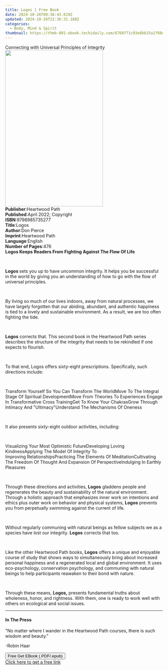 ```yaml
---
title: Logos | Free Book
date: 2024-10-26T00:36:43.619Z
updated: 2024-10-26T22:36:31.188Z
categories:
  - Body, Mind & Spirit
thumbnail: https://thmb-001-ebook.techidaily.com/6768f71c93e8bb15a1f88d283d89cc4af02442fe274cfaf077b54618e16055cd.jpg
---
```

<main id="book-container">
  <div class="flex flex-col">
    <div class="book-brief flex-1 py-6 px-4 sm:p-6 md:py-10 md:px-8">
      <!-- brief-->
      <div class="book-brief-main">
        Connecting with Universal Principles of Integrity
      </div>
    </div>
    <div
      class="book-meta-info flex-1 grid gap-4 col-start-1 col-end-3 row-start-1 sm:mb-6 sm:grid-cols-4 lg:gap-6 lg:col-start-2 lg:row-end-6 lg:row-span-6 lg:mb-0"
    >
      <div
        class="book-meta-info-left place-content-center mt-4 p-4 text-sm leading-6 col-start-2 col-span-2 dark:text-slate-400"
      >
        <img
          class="w-full h-500 object-cover rounded-lg sm:h-255 sm:col-span-2 lg:col-span-full"
          src="https://img-001-ebook.techidaily.com/c79a091ee12018af431fb4715c33b53d6411a08875db67b54cd7c89be1645864.jpg"
          alt=""
          width="312"
          height="500"
        />
      </div>
      <div
        class="book-meta-info-right mt-2 col-start-1 row-start-2 col-span-3 self-center"
      >
        <!-- meta data  -->
        <div class="flex flex-col px-4 md:px-8">
          <div class="flex-1">
            <strong>Publisher</strong>:<span class="px-2">Heartwood Path</span>
          </div>
          <div class="flex-1">
            <strong>Published</strong>:<span class="px-2"
              >April 2022; Copyright</span
            >
          </div>
          <div class="flex-1">
            <strong>ISBN</strong>:<span class="px-2">9798985735277</span>
          </div>
          <div class="flex-1">
            <strong>Title</strong>:<span class="px-2">Logos</span>
          </div>
          <div class="flex-1">
            <strong>Author</strong>:<span class="px-2">Don Pierce</span>
          </div>
          <div class="flex-1">
            <strong>Imprint</strong>:<span class="px-2">Heartwood Path</span>
          </div>
          <div class="flex-1">
            <strong>Language</strong>:<span class="px-2">English</span>
          </div>
          <div class="flex-1">
            <strong>Number of Pages</strong>:<span class="px-2">476</span>
          </div>
        </div>
      </div>
    </div>
    <div class="book-description flex-1 py-6 px-4 sm:p-6 md:py-10 md:px-8">
      <div class="book-description-main">
        <div accordion-content="" id="description">
          <strong
            ><strong
              >Logos Keeps Readers From Fighting Against The Flow Of
              Life</strong
            ></strong
          >
          <p class="ql-align-center"><br /></p>
          <p class="ql-align-justify">
            <strong>Logos </strong>sets you up to have uncommon integrity. It
            helps you be successful in the world by giving you an understanding
            of how to go with the flow of universal principles.&nbsp;
          </p>
          <p class="ql-align-justify"><br /></p>
          <p class="ql-align-justify">
            By living so much of our lives indoors, away from natural processes,
            we have largely forgotten that our abiding, abundant, and authentic
            happiness is tied to a lovely and sustainable environment. As a
            result, we are too often fighting the tide.&nbsp;
          </p>
          <p class="ql-align-justify"><br /></p>
          <p class="ql-align-justify">
            <strong>Logos</strong> corrects that. This second book in the
            Heartwood Path series describes the structure of the integrity that
            needs to be rekindled if one expects to flourish.
          </p>
          <p class="ql-align-justify"><br /></p>
          <p class="ql-align-justify">
            To that end, Logos offers sixty-eight prescriptions. Specifically,
            such directions include:
          </p>
          <p class="ql-align-justify"><br /></p>
          Transform Yourself So You Can Transform The WorldMove To The Integral
          Stage Of Spiritual DevelopmentMove From Theories To
          Experiences&nbsp;Engage In Transformative Cross TrainingGet To Know
          Your ChakrasGrow Through Intimacy And "Ultimacy"Understand The
          Mechanisms Of Oneness
          <p class="ql-align-center"><br /></p>
          <p class="ql-align-justify">
            It also presents sixty-eight outdoor activities, including:
          </p>
          <p class="ql-align-justify"><br /></p>
          Visualizing Your Most Optimistic FutureDeveloping Loving
          KindnessApplying The Model Of Integrity To
          Improving&nbsp;RelationshipsPracticing The Elements Of
          MeditationCultivating The Freedom Of Thought And Expansion Of
          PerspectiveIndulging In Earthly Pleasures
          <p class="ql-align-justify"><br /></p>
          <p class="ql-align-justify">
            Through these directions and activities,
            <strong>Logos</strong> gladdens people and regenerates the beauty
            and sustainability of the natural environment. Through a holistic
            approach that emphasizes inner work on intentions and ethics plus
            outer work on behavior and physical systems,
            <strong>Logos</strong> prevents you from perpetually swimming
            against the current of life.
          </p>
          <p class="ql-align-justify"><br /></p>
          <p class="ql-align-justify">
            Without regularly communing with natural beings as fellow subjects
            we as a species have lost our integrity.
            <strong>Logos</strong> corrects that too.
          </p>
          <p class="ql-align-justify"><br /></p>
          <p>
            Like the other Heartwood Path books, <strong>Logos</strong> offers a
            unique and enjoyable course of study that shows ways to
            simultaneously bring about increased personal happiness and a
            regenerated local and global environment.&nbsp;It uses
            eco-psychology, conservation psychology, and communing with natural
            beings to help participants reawaken to their bond with
            nature.&nbsp;
          </p>
          <p><br /></p>
          <p>
            Through these means, <strong>Logos,</strong> presents fundamental
            truths about wholeness, honor, and rightness. With them, one is
            ready to work well with others on ecological and social issues.
          </p>
        </div>
        <div class="accordion-fader"></div>
      </div>
    </div>
    <div class="book-excerpts flex-1 py-6 px-4 sm:p-6 md:py-10 md:px-8">
      <!-- excerpts-->
      <div class="book-excerpts-main">
        <hr />
        <h4 class="placeholder placeholder-heading">
          <span>In The Press</span>
        </h4>
        <p></p>
        <p>
          "No matter where I wander in the Heartwood Path courses, there is such
          wisdom and beauty."
        </p>
        <p>-Robin Haar</p>
        <p></p>
      </div>
    </div>
    <div
      class="book-about-author flex-1 py-6 px-4 sm:p-6 md:py-10 md:px-8"
    ></div>
    <div class="book-free-get flex-1 py-6 px-4 sm:p-6 md:py-10 md:px-8">
      <button
        id="btn-free-get"
        class="bg-blue-500 hover:bg-blue-700 text-white font-bold py-2 px-4 rounded"
      >
        Free Get EBook (.PDF/.epub)
      </button>
      <div id="countdown-display" class="px-2 text-lg mt-2"></div>
      <a
        id="free-link"
        class="hidden bg-blue-500 hover:bg-blue-700 text-white font-bold py-2 px-4 rounded"
        href="https://www.ebooks.com/en-us/book/210551518/logos/don-pierce/"
        target="_blank"
        >Click here to get a free link</a
      >
    </div>
    <script>
      let countdownTime = 0;
      let countdownInterval = null;
      document
        .getElementById('btn-free-get')
        .addEventListener('click', startCountdown);
      function startCountdown() {
        countdownTime = new Date().getTime() + 60000 * 3;
        countdownInterval = setInterval(updateCountdown, 1000);
        document.getElementById('btn-free-get').disabled = true;
        document
          .getElementById('btn-free-get')
          .classList.add('bg-gray-500', 'cursor-not-allowed');
      }
      function updateCountdown() {
        let currentTime = new Date().getTime();
        let timeLeft = countdownTime - currentTime;
        let secondsLeft = Math.floor(timeLeft / 1000);
        document.getElementById('countdown-display').innerHTML =
          `Remaining time: ${secondsLeft} seconds.`;
        if (secondsLeft <= 0) {
          clearInterval(countdownInterval);
          document.getElementById('btn-free-get').classList.add('hidden');
          document.getElementById('free-link').classList.remove('hidden');
          document.getElementById('countdown-display').innerHTML = '';
        }
      }
    </script>
  </div>
</main>

<ins class="adsbygoogle"
      style="display:block"
      data-ad-client="ca-pub-7571918770474297"
      data-ad-slot="8358498916"
      data-ad-format="auto"
      data-full-width-responsive="true"></ins>
    